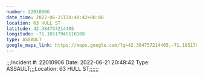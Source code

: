 ```yaml
---
number: 22010906
date_time: 2022-06-21T20:48:42+00:00
location: 63 HULL ST
latitude: 42.384757214405
longitude: -71.18517945110108
type: ASSAULT
google_maps_link: https://maps.google.com/?q=42.384757214405,-71.18517945110108
---
```


;;;Incident #: 22010906   Date: 2022-06-21 20:48:42   Type: ASSAULT;;;Location: 63 HULL ST;;;;;;
